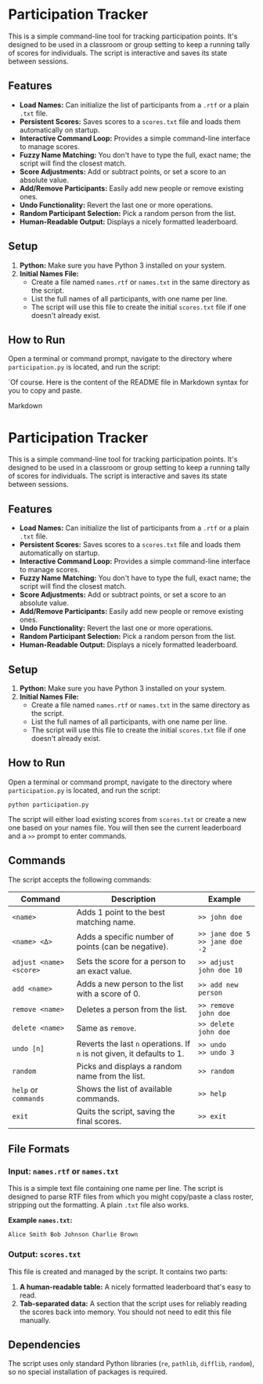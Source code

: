 # Participation Tracker

This is a simple command-line tool for tracking participation points. It's designed to be used in a classroom or group setting to keep a running tally of scores for individuals. The script is interactive and saves its state between sessions.

## Features

* **Load Names:** Can initialize the list of participants from a `.rtf` or a plain `.txt` file.
* **Persistent Scores:** Saves scores to a `scores.txt` file and loads them automatically on startup.
* **Interactive Command Loop:** Provides a simple command-line interface to manage scores.
* **Fuzzy Name Matching:** You don't have to type the full, exact name; the script will find the closest match.
* **Score Adjustments:** Add or subtract points, or set a score to an absolute value.
* **Add/Remove Participants:** Easily add new people or remove existing ones.
* **Undo Functionality:** Revert the last one or more operations.
* **Random Participant Selection:** Pick a random person from the list.
* **Human-Readable Output:** Displays a nicely formatted leaderboard.

## Setup

1.  **Python:** Make sure you have Python 3 installed on your system.
2.  **Initial Names File:**
    * Create a file named `names.rtf` or `names.txt` in the same directory as the script.
    * List the full names of all participants, with one name per line.
    * The script will use this file to create the initial `scores.txt` file if one doesn't already exist.

## How to Run

Open a terminal or command prompt, navigate to the directory where `participation.py` is located, and run the script:

`Of course. Here is the content of the README file in Markdown syntax for you to copy and paste.

Markdown

# Participation Tracker

This is a simple command-line tool for tracking participation points. It's designed to be used in a classroom or group setting to keep a running tally of scores for individuals. The script is interactive and saves its state between sessions.

## Features

* **Load Names:** Can initialize the list of participants from a `.rtf` or a plain `.txt` file.
* **Persistent Scores:** Saves scores to a `scores.txt` file and loads them automatically on startup.
* **Interactive Command Loop:** Provides a simple command-line interface to manage scores.
* **Fuzzy Name Matching:** You don't have to type the full, exact name; the script will find the closest match.
* **Score Adjustments:** Add or subtract points, or set a score to an absolute value.
* **Add/Remove Participants:** Easily add new people or remove existing ones.
* **Undo Functionality:** Revert the last one or more operations.
* **Random Participant Selection:** Pick a random person from the list.
* **Human-Readable Output:** Displays a nicely formatted leaderboard.

## Setup

1.  **Python:** Make sure you have Python 3 installed on your system.
2.  **Initial Names File:**
    * Create a file named `names.rtf` or `names.txt` in the same directory as the script.
    * List the full names of all participants, with one name per line.
    * The script will use this file to create the initial `scores.txt` file if one doesn't already exist.

## How to Run

Open a terminal or command prompt, navigate to the directory where `participation.py` is located, and run the script:

`python participation.py`

The script will either load existing scores from `scores.txt` or create a new one based on your names file. You will then see the current leaderboard and a `>>` prompt to enter commands.

## Commands

The script accepts the following commands:

| Command                 | Description                                                                    | Example                                         |
| ----------------------- | ------------------------------------------------------------------------------ | ----------------------------------------------- |
| `<name>`                | Adds 1 point to the best matching name.                                        | `>> john doe`                                   |
| `<name> <Δ>`            | Adds a specific number of points (can be negative).                            | `>> jane doe 5` <br> `>> jane doe -2`            |
| `adjust <name> <score>` | Sets the score for a person to an exact value.                                 | `>> adjust john doe 10`                         |
| `add <name>`            | Adds a new person to the list with a score of 0.                               | `>> add new person`                             |
| `remove <name>`         | Deletes a person from the list.                                                | `>> remove john doe`                            |
| `delete <name>`         | Same as `remove`.                                                              | `>> delete john doe`                            |
| `undo [n]`              | Reverts the last `n` operations. If `n` is not given, it defaults to 1.        | `>> undo` <br> `>> undo 3`                      |
| `random`                | Picks and displays a random name from the list.                                | `>> random`                                     |
| `help` or `commands`    | Shows the list of available commands.                                          | `>> help`                                       |
| `exit`                  | Quits the script, saving the final scores.                                     | `>> exit`                                       |

## File Formats

### Input: `names.rtf` or `names.txt`

This is a simple text file containing one name per line. The script is designed to parse RTF files from which you might copy/paste a class roster, stripping out the formatting. A plain `.txt` file also works.

**Example `names.txt`:**

`Alice Smith
Bob Johnson
Charlie Brown`

### Output: `scores.txt`

This file is created and managed by the script. It contains two parts:

1.  **A human-readable table:** A nicely formatted leaderboard that's easy to read.
2.  **Tab-separated data:** A section that the script uses for reliably reading the scores back into memory. You should not need to edit this file manually.

## Dependencies

The script uses only standard Python libraries (`re`, `pathlib`, `difflib`, `random`), so no special installation of packages is required.
